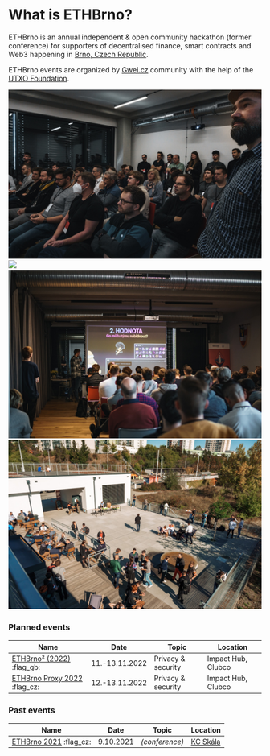 # What is ETHBrno?

ETHBrno is an annual independent & open community hackathon (former conference) for supporters of decentralised finance, smart contracts and Web3 happening in [Brno, Czech Republic](why-brno.md).

ETHBrno events are organized by [Gwei.cz](https://gwei.cz) community with the help of the [UTXO Foundation](https://utxo.foundation).

![](.gitbook/assets/ethbrno21-1.jpg) ![](<.gitbook/assets/DSC02139 (1).jpeg>) ![](.gitbook/assets/ethbrno21-3.jpg) ![](.gitbook/assets/ethbrno21-4.jpg)

### Planned events

| Name                                                  | Date           | Topic              | Location           |
| ----------------------------------------------------- | -------------- | ------------------ | ------------------ |
| [ETHBrno² (2022)](events/2022/) :flag\_gb:            | 11.-13.11.2022 | Privacy & security | Impact Hub, Clubco |
| [ETHBrno Proxy 2022](events/proxy-2022.md) :flag\_cz: | 12.-13.11.2022 | Privacy & security | Impact Hub, Clubco |

### Past events

| Name                                    | Date      | Topic          | Location                              |
| --------------------------------------- | --------- | -------------- | ------------------------------------- |
| [ETHBrno 2021](events/2021/) :flag\_cz: | 9.10.2021 | _(conference)_ | [KC Skála](events/2021/misto-konani/) |

